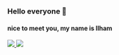 <h3>Hello everyone 👋 <br></h3> 
<h4>nice to meet you, my name is Ilham
</h4>

<p>
    <a href="https://discord.com/users/454856762269368321">
    <img src="https://img.shields.io/badge/Discord-5865F2?style=for-the-badge&logo=discord&logoColor=white" />
  </a>
    <a href="https://www.instagram.com/arifeenilham_/">
    <img src="https://img.shields.io/badge/instagram-%23E4405F.svg?&style=for-the-badge&logo=instagram&logoColor=white" />        
  </a>
    
</p>



<!--
**Aireef/Aireef** is a ✨ _special_ ✨ repository because its `README.md` (this file) appears on your GitHub profile.

Here are some ideas to get you started:

- 🔭 I’m currently working on ...
- 🌱 I’m currently learning ...
- 👯 I’m looking to collaborate on ...
- 🤔 I’m looking for help with ...
- 💬 Ask me about ...
- 📫 How to reach me: ...
- 😄 Pronouns: ...
- ⚡ Fun fact: ...
-->
